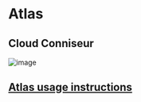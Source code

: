 # Atlas
## Cloud Conniseur

![image](https://user-images.githubusercontent.com/104687767/166182616-b4af910a-21b6-4c14-8dcd-3e45746dd9b6.png)

## [Atlas usage instructions](https://github.com/BeyondCombustion/The-Consensus/blob/main/Artisan/Cloud%20Connoisseur/Atlas/Instructions.md)

